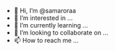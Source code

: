 - 👋 Hi, I’m @samaroraa
- 👀 I’m interested in ...
- 🌱 I’m currently learning ...
- 💞️ I’m looking to collaborate on ...
- 📫 How to reach me ...

<!---
samaroraa/samaroraa is a ✨ special ✨ repository because its `README.md` (this file) appears on your GitHub profile.
You can click the Preview link to take a look at your changes.
--->
